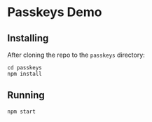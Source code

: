 # Passkeys Demo

## Installing
After cloning the repo to the `passkeys` directory:
```
cd passkeys
npm install
```

## Running
```
npm start
```